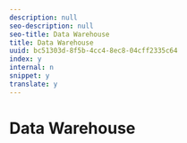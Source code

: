```yaml
---
description: null
seo-description: null
seo-title: Data Warehouse
title: Data Warehouse
uuid: bc51303d-8f5b-4cc4-8ec8-04cff2335c64
index: y
internal: n
snippet: y
translate: y
---
```


# Data Warehouse


